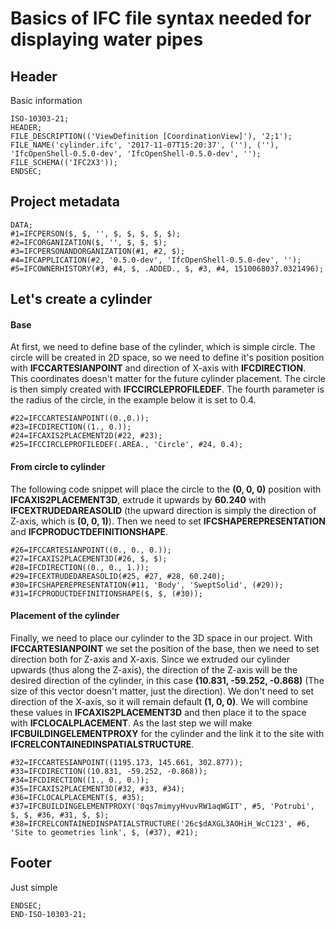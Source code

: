 # Basics of IFC file syntax needed for displaying water pipes

## Header
Basic information
```
ISO-10303-21;
HEADER;
FILE_DESCRIPTION(('ViewDefinition [CoordinationView]'), '2;1');
FILE_NAME('cylinder.ifc', '2017-11-07T15:20:37', (''), (''), 'IfcOpenShell-0.5.0-dev', 'IfcOpenShell-0.5.0-dev', '');
FILE_SCHEMA(('IFC2X3'));
ENDSEC;
```

## Project metadata
```
DATA;
#1=IFCPERSON($, $, '', $, $, $, $, $);
#2=IFCORGANIZATION($, '', $, $, $);
#3=IFCPERSONANDORGANIZATION(#1, #2, $);
#4=IFCAPPLICATION(#2, '0.5.0-dev', 'IfcOpenShell-0.5.0-dev', '');
#5=IFCOWNERHISTORY(#3, #4, $, .ADDED., $, #3, #4, 1510068037.0321496);
```


## Let's create a cylinder

#### Base
At first, we need to define base of the cylinder, which is simple circle. The circle will be created in 2D space, so we need to define it's position position with **IFCCARTESIANPOINT** and direction of X-axis with **IFCDIRECTION**. This coordinates doesn't matter for the future cylinder placement. The circle is then simply created with **IFCCIRCLEPROFILEDEF**. The fourth parameter is the radius of the circle, in the example below it is set to 0.4.
```
#22=IFCCARTESIANPOINT((0.,0.));
#23=IFCDIRECTION((1., 0.));
#24=IFCAXIS2PLACEMENT2D(#22, #23);
#25=IFCCIRCLEPROFILEDEF(.AREA., 'Circle', #24, 0.4);
```

#### From circle to cylinder
The following code snippet will place the circle to the **(0, 0, 0)** position with **IFCAXIS2PLACEMENT3D**, extrude it upwards by **60.240** with **IFCEXTRUDEDAREASOLID** (the upward direction is simply the direction of Z-axis, which is **(0, 0, 1)**). Then we need  to set **IFCSHAPEREPRESENTATION** and **IFCPRODUCTDEFINITIONSHAPE**.
```
#26=IFCCARTESIANPOINT((0., 0., 0.));
#27=IFCAXIS2PLACEMENT3D(#26, $, $);
#28=IFCDIRECTION((0., 0., 1.));
#29=IFCEXTRUDEDAREASOLID(#25, #27, #28, 60.240);
#30=IFCSHAPEREPRESENTATION(#11, 'Body', 'SweptSolid', (#29));
#31=IFCPRODUCTDEFINITIONSHAPE($, $, (#30));
```

#### Placement of the cylinder
Finally, we need to place our cylinder to the 3D space in our project. With **IFCCARTESIANPOINT** we set the position of the base, then we need to set direction both for Z-axis and X-axis. Since we extruded our cylinder upwards (thus along the Z-axis), the direction of the Z-axis will be the desired direction of the cylinder, in this case **(10.831, -59.252, -0.868)** (The size of this vector doesn't matter, just the direction). We don't need to set direction of the X-axis, so it will remain default **(1, 0, 0)**. We will combine these values in **IFCAXIS2PLACEMENT3D** and then place it to the space with **IFCLOCALPLACEMENT**. As the last step we will make **IFCBUILDINGELEMENTPROXY** for the cylinder and the link it to the site with **IFCRELCONTAINEDINSPATIALSTRUCTURE**.
```
#32=IFCCARTESIANPOINT((1195.173, 145.661, 302.877));
#33=IFCDIRECTION((10.831, -59.252, -0.868));
#34=IFCDIRECTION((1., 0., 0.));
#35=IFCAXIS2PLACEMENT3D(#32, #33, #34);
#36=IFCLOCALPLACEMENT($, #35);
#37=IFCBUILDINGELEMENTPROXY('0qs7mimyyHvuvRW1aqWGIT', #5, 'Potrubi', $, $, #36, #31, $, $);
#38=IFCRELCONTAINEDINSPATIALSTRUCTURE('26c$dAXGL3AOHiH_WcC123', #6, 'Site to geometries link', $, (#37), #21);
```


## Footer
Just simple
```
ENDSEC;
END-ISO-10303-21;
```
